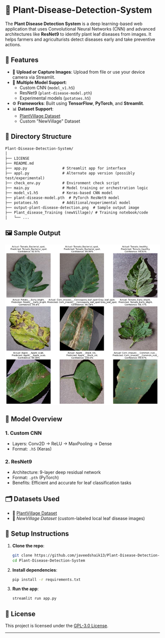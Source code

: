 # 🌿 Plant-Disease-Detection-System

The **Plant Disease Detection System** is a deep learning-based web application that uses Convolutional Neural Networks (CNN) and advanced architectures like **ResNet9** to identify plant leaf diseases from images. It helps farmers and agriculturists detect diseases early and take preventive actions.

## 🚀 Features

- 📸 **Upload or Capture Images**: Upload from file or use your device camera via Streamlit.
- 🧠 **Multiple Model Support**:
  - Custom CNN (`model_v1.h5`)
  - ResNet9 (`plant-disease-model.pth`)
  - Experimental models (`potatoes.h5`)
- ⚙️ **Frameworks**: Built using **TensorFlow**, **PyTorch**, and **Streamlit**.
- 📊 **Dataset Support**:
  - [PlantVillage Dataset](https://www.kaggle.com/datasets/emmarex/plantdisease)
  - Custom "NewVillage" Dataset

## 🧪 Directory Structure

```
Plant-Disease-Detection-System/
│
├── LICENSE
├── README.md
├── app.py                # Streamlit app for interface
├── appl.py               # Alternate app version (possibly test/experimental)
├── check_env.py          # Environment check script
├── main.py               # Model training or orchestration logic
├── model_v1.h5           # Keras-based CNN model
├── plant-disease-model.pth  # PyTorch ResNet9 model
├── potatoes.h5           # Additional/experimental model
├── output-plant-disease-detection.png  # Sample output image
├── Plant_disease_Training (newVillage)/ # Training notebook/code
│   └── ...
```

## 🖼️ Sample Output

![Plant Disease Detection Output](output-plant-disease-detection.png)

## 🧠 Model Overview

### 1. **Custom CNN**
- Layers: Conv2D → ReLU → MaxPooling → Dense
- Format: `.h5` (Keras)

### 2. **ResNet9**
- Architecture: 9-layer deep residual network
- Format: `.pth` (PyTorch)
- Benefits: Efficient and accurate for leaf classification tasks

## 🗂️ Datasets Used

- 🌿 [PlantVillage Dataset](https://www.kaggle.com/datasets/emmarex/plantdisease)
- 🌱 *NewVillage Dataset* (custom-labeled local leaf disease images)

## 🔧 Setup Instructions

1. **Clone the repo**:
   ```bash
   git clone https://github.com/javeedshaik13/Plant-Disease-Detection-System.git
   cd Plant-Disease-Detection-System
   ```

2. **Install dependencies**:
   ```bash
   pip install -r requirements.txt
   ```

3. **Run the app**:
   ```bash
   streamlit run app.py
   ```

## 📑 License

This project is licensed under the [GPL-3.0 License](LICENSE).

---
